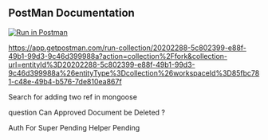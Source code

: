 
## PostMan Documentation
[![Run in Postman](https://run.pstmn.io/button.svg)](https://app.getpostman.com/run-collection/20202288-5c802399-e88f-49b1-99d3-9c46d399988a?action=collection%2Ffork&collection-url=entityId%3D20202288-5c802399-e88f-49b1-99d3-9c46d399988a%26entityType%3Dcollection%26workspaceId%3D85fbc781-c48e-49b4-b576-7de810ea867f)


https://app.getpostman.com/run-collection/20202288-5c802399-e88f-49b1-99d3-9c46d399988a?action=collection%2Ffork&collection-url=entityId%3D20202288-5c802399-e88f-49b1-99d3-9c46d399988a%26entityType%3Dcollection%26workspaceId%3D85fbc781-c48e-49b4-b576-7de810ea867f

Search for adding two ref in mongoose 

question 
Can Approved Document be Deleted ?

Auth For Super Pending 
Helper Pending